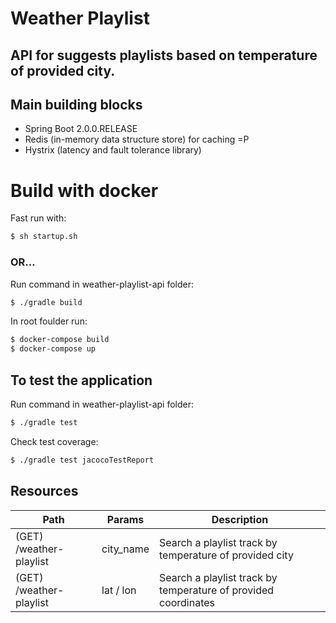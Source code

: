 # Weather Playlist
## API for suggests playlists based on temperature of provided city.

## Main building blocks
 * Spring Boot 2.0.0.RELEASE
 * Redis (in-memory data structure store) for caching =P
 * Hystrix (latency and fault tolerance library)


# Build with docker
Fast run with:
```sh
$ sh startup.sh
```
### OR...
Run command in weather-playlist-api folder:
```sh
$ ./gradle build
```
In root foulder run:

```sh
$ docker-compose build
$ docker-compose up
```

## To test the application

Run command in weather-playlist-api folder:
```sh
$ ./gradle test
```
Check test coverage:
```sh
$ ./gradle test jacocoTestReport
```

## Resources

| Path             | Params       | Description |
|------------------|--------------|--|
| (GET) /weather-playlist | city_name   | Search a playlist track by temperature of provided city |
| (GET) /weather-playlist | lat / lon   | Search a playlist track by temperature of provided coordinates |
